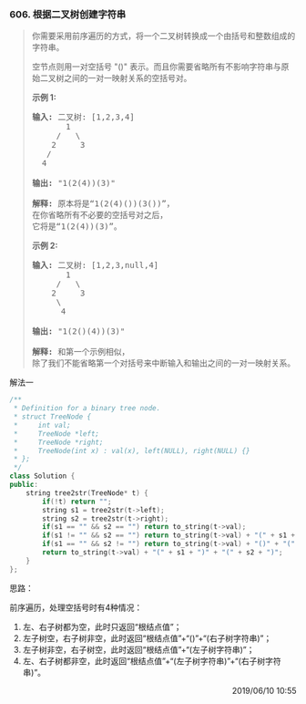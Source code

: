 ### 606. 根据二叉树创建字符串

> <div class="content__2ebE"><p>你需要采用前序遍历的方式，将一个二叉树转换成一个由括号和整数组成的字符串。</p>
> 
> <p>空节点则用一对空括号 "()" 表示。而且你需要省略所有不影响字符串与原始二叉树之间的一对一映射关系的空括号对。</p>
> 
> <p><strong>示例 1:</strong></p>
> 
> <pre><strong>输入:</strong> 二叉树: [1,2,3,4]
>        1
>      /   \
>     2     3
>    /    
>   4     
> 
> <strong>输出:</strong> "1(2(4))(3)"
> 
> <strong>解释:</strong> 原本将是“1(2(4)())(3())”，
> 在你省略所有不必要的空括号对之后，
> 它将是“1(2(4))(3)”。
> </pre>
> 
> <p><strong>示例 2:</strong></p>
> 
> <pre><strong>输入:</strong> 二叉树: [1,2,3,null,4]
>        1
>      /   \
>     2     3
>      \  
>       4 
> 
> <strong>输出:</strong> "1(2()(4))(3)"
> 
> <strong>解释:</strong> 和第一个示例相似，
> 除了我们不能省略第一个对括号来中断输入和输出之间的一对一映射关系。
> </pre>
> </div>

解法一
```cpp
/**
 * Definition for a binary tree node.
 * struct TreeNode {
 *     int val;
 *     TreeNode *left;
 *     TreeNode *right;
 *     TreeNode(int x) : val(x), left(NULL), right(NULL) {}
 * };
 */
class Solution {
public:
    string tree2str(TreeNode* t) {
        if(!t) return "";
        string s1 = tree2str(t->left);
        string s2 = tree2str(t->right);
        if(s1 == "" && s2 == "") return to_string(t->val);
        if(s1 != "" && s2 == "") return to_string(t->val) + "(" + s1 + ")";
        if(s1 == "" && s2 != "") return to_string(t->val) + "()" + "(" + s2 + ")";
        return to_string(t->val) + "(" + s1 + ")" + "(" + s2 + ")";
    }
};
```

思路：

前序遍历，处理空括号时有4种情况：
1. 左、右子树都为空，此时只返回“根结点值”；
2. 左子树空，右子树非空，此时返回“根结点值”+“()”+“(右子树字符串)”；
3. 左子树非空，右子树空，此时返回“根结点值”+“(左子树字符串)”；
4. 左、右子树都非空，此时返回“根结点值”+“(左子树字符串)”+“(右子树字符串)”。

<div style="text-align: right"> 2019/06/10 10:55 </div>